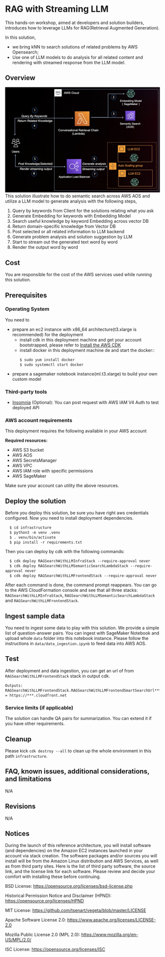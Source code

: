 
# RAG with Streaming LLM
This hands-on workshop, aimed at developers and solution builders, introduces how to leverage LLMs for RAG(Retrieval Augmented Generation).

In this solution,
* we bring kNN to search solutions of related problems by AWS Opensearch;
* Use one of LLM models to do analysis for all related content and rendering with streamed response from the LLM model.


## Overview
![Architecture](assets/images/architecture.jpg "Architecture")
This solution illustrate how to do semantic search across AWS AOS and utilize a LLM model to generate analysis with the following steps,
1. Query by keywords from Client for the solutions relating what you ask
2. Generate Embedding for keywords with Embedding Model
3. Search useful knowledge by keyword Embedding across vector DB
4. Return domain-specific knowledge from Vector DB
5. Post selected or all related information to LLM backend
6. Generate problem analysis and solution suggestion by LLM
7. Start to stream out the generated text word by word
8. Render the output word by word

## Cost

You are responsible for the cost of the AWS services used while running this solution. 

## Prerequisites

### Operating System
You need to
* prepare an ec2 instance with x86_64 architecture(t3.xlarge is recommended) for the deployment
  * install cdk in this deployment machine and get your account bootstrapped, please refer to [Install the AWS CDK](https://docs.aws.amazon.com/cdk/v2/guide/getting_started.html#getting_started_install)
  * install docker in this deployment machine de and start the docker:: 
    ```shell
    $ sudo yum install docker
    $ sudo systemctl start docker
    ```
* prepare a sagemaker notebook instance(ml.t3.xlarge) to build your own custom model

### Third-party tools

* [Insomnia](https://insomnia.rest/) (Optional): You can post request with AWS IAM V4 Auth to test deployed API

### AWS account requirements

This deployment requires the following available in your AWS account

**Required resources:**
- AWS S3 bucket
- AWS AOS
- AWS SecretsManager
- AWS VPC
- AWS IAM role with specific permissions
- AWS SageMaker

Make sure your account can utility the above resources.

## Deploy the solution
Before you deploy this solution, be sure you have right aws credentials configured.
Now you need to install deployment dependencies.
```shell
  $ cd infrastructure
  $ python3 -m venv .venv
  $ . venv/bin/activate
  $ pip install -r requirements.txt
```

Then you can deploy by cdk with the following commands:
```shell
  $ cdk deploy RAGSearchWithLLMInfraStack --require-approval never
  $ cdk deploy RAGSearchWithLLMSemanticSearchLambdaStack --require-approval never
  $ cdk deploy RAGSearchWithLLMFrontendStack --require-approval never
```

After each command is done, the command prompt reappears. You can go to the AWS CloudFormation console and see that all three stacks: `RAGSearchWithLLMInfraStack`, `RAGSearchWithLLMSemanticSearchLambdaStack` and `RAGSearchWithLLMFrontendStack`. 

## Ingest sample data
You need to ingest some data to play with this solution. We provide a simple list of question-answer pairs. You can ingest with SageMaker Notebook and upload whole `data` folder into this notebook instance. Please follow the instructions in `data/data_ingestion.ipynb` to feed data into AWS AOS.

## Test
After deployment and data ingestion, you can get an url of from `RAGSearchWithLLMFrontendStack` stack in output cdk.
```shell
Outputs:
RAGSearchWithLLMFrontendStack.RAGSearchWithLLMFrontendSmartSearchUrl*** = https://***.cloudfront.net

```

### Service limits  (if applicable)

The solution can handle QA pairs for summarization. You can extend it if you have other requirements.

## Cleanup
Please kick `cdk destroy --all` to clean up the whole environment in this path `infrastructure`.

## FAQ, known issues, additional considerations, and limitations
N/A

## Revisions
N/A

## Notices
During the launch of this reference architecture,
you will install software (and dependencies) on the Amazon EC2 instances launched
in your account via stack creation.
The software packages and/or sources you will install
will be from the Amazon Linux distribution and AWS Services, as well as from third party sites.
Here is the list of third party software, the source link,
and the license link for each software.
Please review and decide your comfort with installing these before continuing.

BSD License: https://opensource.org/licenses/bsd-license.php

Historical Permission Notice and Disclaimer (HPND): https://opensource.org/licenses/HPND

MIT License: https://github.com/tsenart/vegeta/blob/master/LICENSE

Apache Software License 2.0: https://www.apache.org/licenses/LICENSE-2.0

Mozilla Public License 2.0 (MPL 2.0): https://www.mozilla.org/en-US/MPL/2.0/

ISC License: https://opensource.org/licenses/ISC

